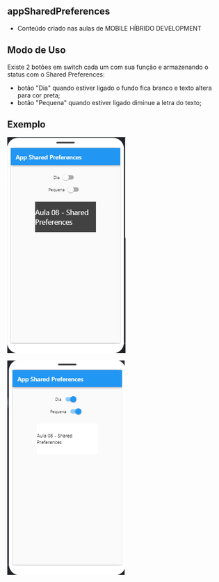 ## appSharedPreferences

- Conteúdo criado nas aulas de MOBILE HÍBRIDO DEVELOPMENT

## Modo de Uso

Existe 2 botões em switch cada um com sua função e armazenando o status com o Shared Preferences:

- botão "Dia" quando estiver ligado o fundo fica branco e texto altera para cor preta;
- botão "Pequena" quando estiver ligado diminue a letra do texto;

## Exemplo
![PRINT!](desligado.png)

![PRINT!](ligado.png)

